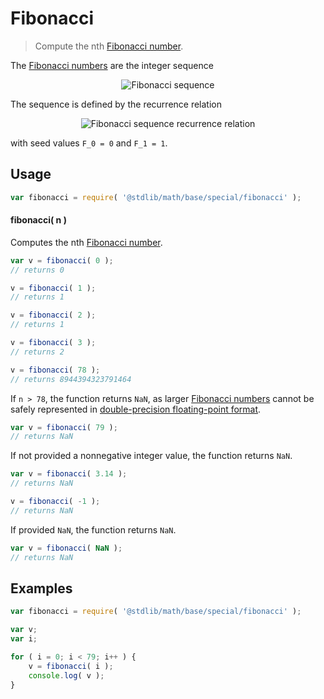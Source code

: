 # Fibonacci

> Compute the nth [Fibonacci number][fibonacci-number].

<section class="intro">

The [Fibonacci numbers][fibonacci-number] are the integer sequence

<!-- <equation class="equation" label="eq:fibonacci_sequence" align="center" raw="0, 1, 1, 2, 3, 5, 8, 13, 21, 34, 55, 89, 144, \ldots" alt="Fibonacci sequence"> -->

<div class="equation" align="center" data-raw-text="0, 1, 1, 2, 3, 5, 8, 13, 21, 34, 55, 89, 144, \ldots" data-equation="eq:fibonacci_sequence">
    <img src="https://cdn.rawgit.com/stdlib-js/stdlib/15a1a60070db1b591d75f6b110e0e8387e550637/lib/node_modules/@stdlib/math/base/special/fibonacci/docs/img/equation_fibonacci_sequence.svg" alt="Fibonacci sequence">
    <br>
</div>

<!-- </equation> -->

The sequence is defined by the recurrence relation

<!-- <equation class="equation" label="eq:fibonacci_recurrence_relation" align="center" raw="F_n = F_{n-1} + F_{n-2}" alt="Fibonacci sequence recurrence relation"> -->

<div class="equation" align="center" data-raw-text="F_n = F_{n-1} + F_{n-2}" data-equation="eq:fibonacci_recurrence_relation">
    <img src="https://cdn.rawgit.com/stdlib-js/stdlib/15a1a60070db1b591d75f6b110e0e8387e550637/lib/node_modules/@stdlib/math/base/special/fibonacci/docs/img/equation_fibonacci_recurrence_relation.svg" alt="Fibonacci sequence recurrence relation">
    <br>
</div>

<!-- </equation> -->

with seed values `F_0 = 0` and `F_1 = 1`.

</section>

<!-- /.intro -->

<section class="usage">

## Usage

```javascript
var fibonacci = require( '@stdlib/math/base/special/fibonacci' );
```

#### fibonacci( n )

Computes the nth [Fibonacci number][fibonacci-number].

```javascript
var v = fibonacci( 0 );
// returns 0

v = fibonacci( 1 );
// returns 1

v = fibonacci( 2 );
// returns 1

v = fibonacci( 3 );
// returns 2

v = fibonacci( 78 );
// returns 8944394323791464
```

If `n > 78`, the function returns `NaN`, as larger [Fibonacci numbers][fibonacci-number] cannot be safely represented in [double-precision floating-point format][ieee754].

```javascript
var v = fibonacci( 79 );
// returns NaN
```

If not provided a nonnegative integer value, the function returns `NaN`.

```javascript
var v = fibonacci( 3.14 );
// returns NaN

v = fibonacci( -1 );
// returns NaN
```

If provided `NaN`, the function returns `NaN`.

```javascript
var v = fibonacci( NaN );
// returns NaN
```

</section>

<!-- /.usage -->

<section class="notes">

</section>

<!-- /.notes -->

<section class="examples">

## Examples

```javascript
var fibonacci = require( '@stdlib/math/base/special/fibonacci' );

var v;
var i;

for ( i = 0; i < 79; i++ ) {
    v = fibonacci( i );
    console.log( v );
}
```

</section>

<!-- /.examples -->

<section class="links">

[fibonacci-number]: https://en.wikipedia.org/wiki/Fibonacci_number

[ieee754]: https://en.wikipedia.org/wiki/IEEE_754-1985

</section>

<!-- /.links -->
